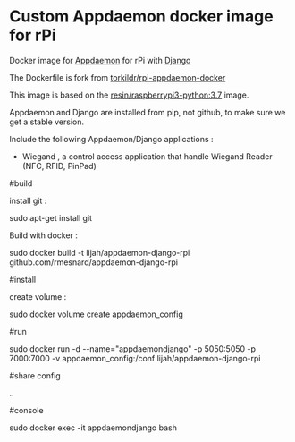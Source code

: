 # Custom Appdaemon docker image for rPi

Docker image for [Appdaemon](https://github.com/home-assistant/appdaemon) for rPi with [Django](https://www.djangoproject.com/) 

The Dockerfile is fork from [torkildr/rpi-appdaemon-docker](https://github.com/torkildr/rpi-appdaemon-docker)

This image is based on the [resin/raspberrypi3-python:3.7](https://hub.docker.com/r/resin/raspberrypi3-python/)
image. 

Appdaemon and Django are installed from pip, not github, to make sure we get a stable
version. 

Include the following Appdaemon/Django applications :
- Wiegand  , a control access application that handle Wiegand Reader (NFC, RFID, PinPad)

#build

install git :

sudo apt-get install git

Build with docker :

sudo docker build -t lijah/appdaemon-django-rpi github.com/rmesnard/appdaemon-django-rpi 


#install

create volume :

sudo docker volume create appdaemon_config

#run

sudo docker run -d --name="appdaemondjango" -p 5050:5050 -p 7000:7000 -v appdaemon_config:/conf lijah/appdaemon-django-rpi


#share config

..

#console

sudo docker exec -it appdaemondjango bash
